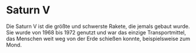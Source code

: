 # Saturn V

Die Saturn V ist die größte und schwerste Rakete, die jemals gebaut wurde. Sie
wurde von 1968 bis 1972 genutzt und war das einzige Transportmittel, das
Menschen weit weg von der Erde schießen konnte, beispielsweise zum Mond.
